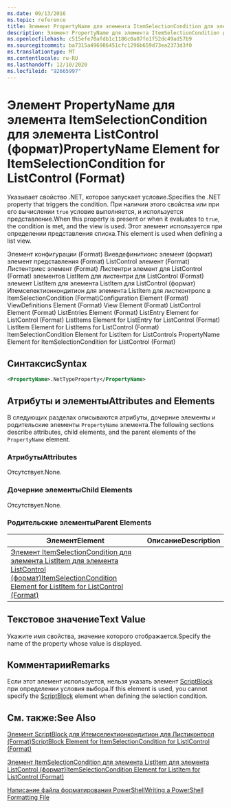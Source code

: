 ```yaml
---
ms.date: 09/13/2016
ms.topic: reference
title: Элемент PropertyName для элемента ItemSelectionCondition для элемента ListControl (формат)
description: Элемент PropertyName для элемента ItemSelectionCondition для элемента ListControl (формат)
ms.openlocfilehash: c515efe70afdb1c1186c0a07fe1f52dc49ad57b9
ms.sourcegitcommit: ba7315a496986451cfc1296b659d73ea2373d3f0
ms.translationtype: MT
ms.contentlocale: ru-RU
ms.lasthandoff: 12/10/2020
ms.locfileid: "92665997"
---
```

# <a name="propertyname-element-for-itemselectioncondition-for-listcontrol-format"></a><span data-ttu-id="8a6f9-103">Элемент PropertyName для элемента ItemSelectionCondition для элемента ListControl (формат)</span><span class="sxs-lookup"><span data-stu-id="8a6f9-103">PropertyName Element for ItemSelectionCondition for ListControl (Format)</span></span>

<span data-ttu-id="8a6f9-104">Указывает свойство .NET, которое запускает условие.</span><span class="sxs-lookup"><span data-stu-id="8a6f9-104">Specifies the .NET property that triggers the condition.</span></span> <span data-ttu-id="8a6f9-105">При наличии этого свойства или при его вычислении `true` условие выполняется, и используется представление.</span><span class="sxs-lookup"><span data-stu-id="8a6f9-105">When this property is present or when it evaluates to `true`, the condition is met, and the view is used.</span></span> <span data-ttu-id="8a6f9-106">Этот элемент используется при определении представления списка.</span><span class="sxs-lookup"><span data-stu-id="8a6f9-106">This element is used when defining a list view.</span></span>

<span data-ttu-id="8a6f9-107">Элемент конфигурации (Format) Виевдефинитионс элемент (формат) элемент представления (Format) ListControl элемент (Format) Листентриес элемент (Format) Листентри элемент для ListControl (Format) элементов ListItem для листентри для ListControl (Format) элемент ListItem для элемента ListItem для ListControl (формат) Итемселектионкондитион для элемента ListItem для листконтролс в ItemSelectionCondition (Format)</span><span class="sxs-lookup"><span data-stu-id="8a6f9-107">Configuration Element (Format) ViewDefinitions Element (Format) View Element (Format) ListControl Element (Format) ListEntries Element (Format) ListEntry Element for ListControl (Format) ListItems Element for ListEntry for ListControl (Format) ListItem Element for ListItems for ListControl (Format) ItemSelectionCondition Element for ListItem for ListControls PropertyName Element for ItemSelectionCondition for ListControl (Format)</span></span>

## <a name="syntax"></a><span data-ttu-id="8a6f9-108">Синтаксис</span><span class="sxs-lookup"><span data-stu-id="8a6f9-108">Syntax</span></span>

```xml
<PropertyName>.NetTypeProperty</PropertyName>
```

## <a name="attributes-and-elements"></a><span data-ttu-id="8a6f9-109">Атрибуты и элементы</span><span class="sxs-lookup"><span data-stu-id="8a6f9-109">Attributes and Elements</span></span>

<span data-ttu-id="8a6f9-110">В следующих разделах описываются атрибуты, дочерние элементы и родительские элементы `PropertyName` элемента.</span><span class="sxs-lookup"><span data-stu-id="8a6f9-110">The following sections describe attributes, child elements, and the parent elements of the `PropertyName` element.</span></span>

### <a name="attributes"></a><span data-ttu-id="8a6f9-111">Атрибуты</span><span class="sxs-lookup"><span data-stu-id="8a6f9-111">Attributes</span></span>

<span data-ttu-id="8a6f9-112">Отсутствует.</span><span class="sxs-lookup"><span data-stu-id="8a6f9-112">None.</span></span>

### <a name="child-elements"></a><span data-ttu-id="8a6f9-113">Дочерние элементы</span><span class="sxs-lookup"><span data-stu-id="8a6f9-113">Child Elements</span></span>

<span data-ttu-id="8a6f9-114">Отсутствует.</span><span class="sxs-lookup"><span data-stu-id="8a6f9-114">None.</span></span>

### <a name="parent-elements"></a><span data-ttu-id="8a6f9-115">Родительские элементы</span><span class="sxs-lookup"><span data-stu-id="8a6f9-115">Parent Elements</span></span>

|<span data-ttu-id="8a6f9-116">Элемент</span><span class="sxs-lookup"><span data-stu-id="8a6f9-116">Element</span></span>|<span data-ttu-id="8a6f9-117">Описание</span><span class="sxs-lookup"><span data-stu-id="8a6f9-117">Description</span></span>|
|-------------|-----------------|
|[<span data-ttu-id="8a6f9-118">Элемент ItemSelectionCondition для элемента ListItem для элемента ListControl (формат)</span><span class="sxs-lookup"><span data-stu-id="8a6f9-118">ItemSelectionCondition Element for ListItem for ListControl (Format)</span></span>](./itemselectioncondition-element-for-listitem-for-listcontrol-format.md)||

## <a name="text-value"></a><span data-ttu-id="8a6f9-119">Текстовое значение</span><span class="sxs-lookup"><span data-stu-id="8a6f9-119">Text Value</span></span>

<span data-ttu-id="8a6f9-120">Укажите имя свойства, значение которого отображается.</span><span class="sxs-lookup"><span data-stu-id="8a6f9-120">Specify the name of the property whose value is displayed.</span></span>

## <a name="remarks"></a><span data-ttu-id="8a6f9-121">Комментарии</span><span class="sxs-lookup"><span data-stu-id="8a6f9-121">Remarks</span></span>

<span data-ttu-id="8a6f9-122">Если этот элемент используется, нельзя указать элемент [ScriptBlock](./scriptblock-element-for-itemselectioncondition-for-listcontrol-format.md) при определении условия выбора.</span><span class="sxs-lookup"><span data-stu-id="8a6f9-122">If this element is used, you cannot specify the [ScriptBlock](./scriptblock-element-for-itemselectioncondition-for-listcontrol-format.md) element when defining the selection condition.</span></span>

## <a name="see-also"></a><span data-ttu-id="8a6f9-123">См. также:</span><span class="sxs-lookup"><span data-stu-id="8a6f9-123">See Also</span></span>

[<span data-ttu-id="8a6f9-124">Элемент ScriptBlock для Итемселектионкондитион для Листиконтрол (Format)</span><span class="sxs-lookup"><span data-stu-id="8a6f9-124">ScriptBlock Element for ItemSelectionCondition for ListIControl (Format)</span></span>](./scriptblock-element-for-itemselectioncondition-for-listcontrol-format.md)

[<span data-ttu-id="8a6f9-125">Элемент ItemSelectionCondition для элемента ListItem для элемента ListControl (формат)</span><span class="sxs-lookup"><span data-stu-id="8a6f9-125">ItemSelectionCondition Element for ListItem for ListControl (Format)</span></span>](./itemselectioncondition-element-for-listitem-for-listcontrol-format.md)

[<span data-ttu-id="8a6f9-126">Написание файла форматирования PowerShell</span><span class="sxs-lookup"><span data-stu-id="8a6f9-126">Writing a PowerShell Formatting File</span></span>](./writing-a-powershell-formatting-file.md)
